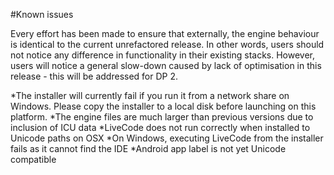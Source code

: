 #Known issues

Every effort has been made to ensure that externally, the engine behaviour is identical to the current unrefactored release. In other words, users should not notice any difference in functionality in their existing stacks. However, users will notice a general slow-down caused by lack of optimisation in this release - this will be addressed for DP 2.

*The installer will currently fail if you run it from a network share on Windows. Please copy the installer to a local disk before launching on this platform.
*The engine files are much larger than previous versions due to inclusion of ICU data
*LiveCode does not run correctly when installed to Unicode paths on OSX
*On Windows, executing LiveCode from the installer fails as it cannot find the IDE
*Android app label is not yet Unicode compatible
